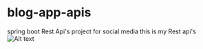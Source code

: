 # blog-app-apis
spring boot Rest Api's project for  social media 
<h>this is my Rest api's</h>
![Alt text](file:///C:/Users/DELL/Downloads/api.jpg)
<img href="C:\Users\DELL\Downloads\api.jpg">


